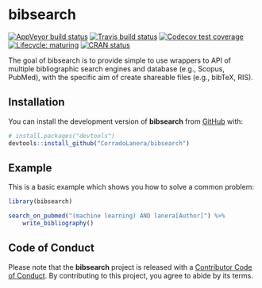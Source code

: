 
<!-- README.md is generated from README.Rmd. Please edit that file -->

# bibsearch

<!-- badges: start -->

[![AppVeyor build
status](https://ci.appveyor.com/api/projects/status/github/CorradoLanera/bibsearch?branch=master&svg=true)](https://ci.appveyor.com/project/CorradoLanera/bibsearch)
[![Travis build
status](https://travis-ci.org/CorradoLanera/bibsearch.svg?branch=master)](https://travis-ci.org/CorradoLanera/bibsearch)
[![Codecov test
coverage](https://codecov.io/gh/CorradoLanera/bibsearch/branch/master/graph/badge.svg)](https://codecov.io/gh/CorradoLanera/bibsearch?branch=master)
[![Lifecycle:
maturing](https://img.shields.io/badge/lifecycle-maturing-blue.svg)](https://www.tidyverse.org/lifecycle/#maturing)
[![CRAN
status](https://www.r-pkg.org/badges/version/bibsearch)](https://CRAN.R-project.org/package=bibsearch)
<!-- badges: end -->

The goal of bibsearch is to provide simple to use wrappers to API of
multiple bibliographic search engines and database (e.g., Scopus,
PubMed), with the specific aim of create shareable files (e.g., bibTeX,
RIS).

## Installation

You can install the development version of **bibsearch** from
[GitHub](https://github.com) with:

``` r
# install.packages("devtools")
devtools::install_github("CorradoLanera/bibsearch")
```

## Example

This is a basic example which shows you how to solve a common problem:

``` r
library(bibsearch)

search_on_pubmed("(machine learning) AND lanera[Author]") %>% 
    write_bibliography()
```

## Code of Conduct

Please note that the **bibsearch** project is released with a
[Contributor Code of Conduct](.github/CODE_OF_CONDUCT.md). By
contributing to this project, you agree to abide by its terms.
